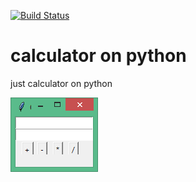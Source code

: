 [![Build Status](https://travis-ci.org/BM835/calculator-py.svg?branch=master)](https://travis-ci.org/BM835/calculator-py)
# calculator on python

just calculator on python

![scr.png](scr.png)
